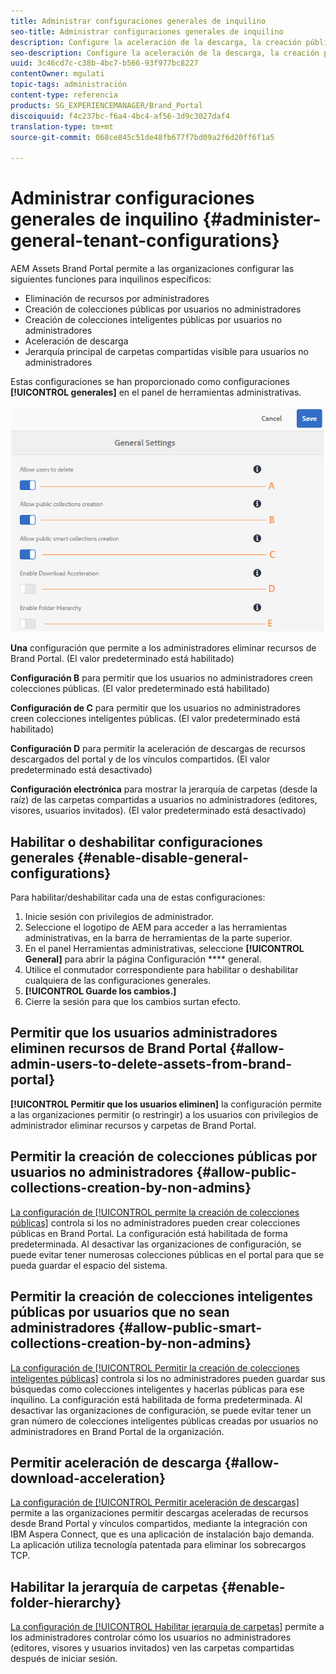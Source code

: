 ```yaml
---
title: Administrar configuraciones generales de inquilino
seo-title: Administrar configuraciones generales de inquilino
description: Configure la aceleración de la descarga, la creación pública inteligente de [!UICONTROL collection], la creación pública de [!UICONTROL collection] y permita que los usuarios administradores eliminen recursos de los inquilinos.
seo-description: Configure la aceleración de la descarga, la creación pública inteligente de [!UICONTROL collection], la creación pública de [!UICONTROL collection] y permita que los usuarios administradores eliminen recursos de los inquilinos.
uuid: 3c46cd7c-c38b-4bc7-b566-93f977bc8227
contentOwner: mgulati
topic-tags: administración
content-type: referencia
products: SG_EXPERIENCEMANAGER/Brand_Portal
discoiquuid: f4c237bc-f6a4-4bc4-af56-3d9c3027daf4
translation-type: tm+mt
source-git-commit: 068ce845c51de48fb677f7bd09a2f6d20ff6f1a5

---
```



# Administrar configuraciones generales de inquilino {#administer-general-tenant-configurations}

AEM Assets Brand Portal permite a las organizaciones configurar las siguientes funciones para inquilinos específicos:

* Eliminación de recursos por administradores
* Creación de colecciones públicas por usuarios no administradores
* Creación de colecciones inteligentes públicas por usuarios no administradores
* Aceleración de descarga
* Jerarquía principal de carpetas compartidas visible para usuarios no administradores

Estas configuraciones se han proporcionado como configuraciones **[!UICONTROL generales]** en el panel de herramientas administrativas.

![](assets/general-configs.png)

**Una** configuración que permite a los administradores eliminar recursos de Brand Portal. (El valor predeterminado está habilitado)

**Configuración B** para permitir que los usuarios no administradores creen colecciones públicas. (El valor predeterminado está habilitado)

**Configuración de C** para permitir que los usuarios no administradores creen colecciones inteligentes públicas. (El valor predeterminado está habilitado)

**Configuración D** para permitir la aceleración de descargas de recursos descargados del portal y de los vínculos compartidos. (El valor predeterminado está desactivado)

**Configuración electrónica** para mostrar la jerarquía de carpetas (desde la raíz) de las carpetas compartidas a usuarios no administradores (editores, visores, usuarios invitados). (El valor predeterminado está desactivado)

## Habilitar o deshabilitar configuraciones generales {#enable-disable-general-configurations}

Para habilitar/deshabilitar cada una de estas configuraciones:

1. Inicie sesión con privilegios de administrador.
2. Seleccione el logotipo de AEM para acceder a las herramientas administrativas, en la barra de herramientas de la parte superior.
3. En el panel Herramientas administrativas, seleccione **[!UICONTROL General]** para abrir la página Configuración **** general.
4. Utilice el conmutador correspondiente para habilitar o deshabilitar cualquiera de las configuraciones generales.
5. **[!UICONTROL Guarde los cambios.]**
6. Cierre la sesión para que los cambios surtan efecto.

## Permitir que los usuarios administradores eliminen recursos de Brand Portal {#allow-admin-users-to-delete-assets-from-brand-portal}

**[!UICONTROL Permitir que los usuarios eliminen]** la configuración permite a las organizaciones permitir (o restringir) a los usuarios con privilegios de administrador eliminar recursos y carpetas de Brand Portal.

## Permitir la creación de colecciones públicas por usuarios no administradores {#allow-public-collections-creation-by-non-admins}

[La configuración de [!UICONTROL permite la creación de colecciones públicas]](../using/brand-portal-share-collection.md#main-pars-text-1915052376) controla si los no administradores pueden crear colecciones públicas en Brand Portal. La configuración está habilitada de forma predeterminada. Al desactivar las organizaciones de configuración, se puede evitar tener numerosas colecciones públicas en el portal para que se pueda guardar el espacio del sistema.

## Permitir la creación de colecciones inteligentes públicas por usuarios que no sean administradores {#allow-public-smart-collections-creation-by-non-admins}

[La configuración de [!UICONTROL Permitir la creación de colecciones inteligentes públicas]](../using/brand-portal-searching.md#main-pars-header-500620467) controla si los no administradores pueden guardar sus búsquedas como colecciones inteligentes y hacerlas públicas para ese inquilino. La configuración está habilitada de forma predeterminada. Al desactivar las organizaciones de configuración, se puede evitar tener un gran número de colecciones inteligentes públicas creadas por usuarios no administradores en Brand Portal de la organización.

## Permitir aceleración de descarga {#allow-download-acceleration}

[La configuración de [!UICONTROL Permitir aceleración de descargas]](../using/accelerated-download.md) permite a las organizaciones permitir descargas aceleradas de recursos desde Brand Portal y vínculos compartidos, mediante la integración con IBM Aspera Connect, que es una aplicación de instalación bajo demanda. La aplicación utiliza tecnología patentada para eliminar los sobrecargos TCP.

## Habilitar la jerarquía de carpetas {#enable-folder-hierarchy}

[La configuración de [!UICONTROL Habilitar jerarquía de carpetas]](../using/brand-portal-sharing-folders.md#non-admin-user-access-to-shared-folders) permite a los administradores controlar cómo los usuarios no administradores (editores, visores y usuarios invitados) ven las carpetas compartidas después de iniciar sesión.
